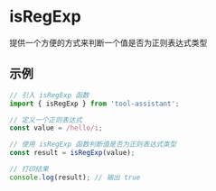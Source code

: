 # isRegExp

提供一个方便的方式来判断一个值是否为正则表达式类型

## 示例

```javascript
// 引入 isRegExp 函数
import { isRegExp } from 'tool-assistant';

// 定义一个正则表达式
const value = /hello/i;

// 使用 isRegExp 函数判断值是否为正则表达式类型
const result = isRegExp(value);

// 打印结果
console.log(result); // 输出 true
```
